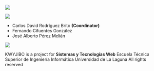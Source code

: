 ![](http://banot.etsii.ull.es/alu4120/sytw1314/kwyjibo/imagenes/logo_readme.png)

![](http://banot.etsii.ull.es/alu4120/sytw1314/kwyjibo/imagenes/grupo_readme.png)

- Carlos David Rodríguez Brito **(Coordinator)**
- Fernando Cifuentes González
- José Alberto Pérez Melián

![](http://banot.etsii.ull.es/alu4120/sytw1314/kwyjibo/imagenes/about_readme.png)

KWYJIBO is a project for **Sistemas y Tecnologías Web**
Escuela Técnica Superior de Ingeniería Informática
Universidad de La Laguna
All rights reserved